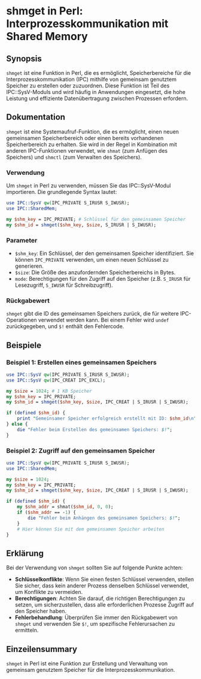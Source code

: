 <!--
Meta Description: # shmget in Perl: Interprozesskommunikation mit Shared Memory ## Synopsis `shmget` ist eine Funktion in Perl, die es ermöglicht, Speicherbereiche für ...
Meta Keywords: die, shmget, ipc, speicher, sie
-->

# shmget in Perl: Interprozesskommunikation mit Shared Memory

## Synopsis
`shmget` ist eine Funktion in Perl, die es ermöglicht, Speicherbereiche für die Interprozesskommunikation (IPC) mithilfe von gemeinsam genutztem Speicher zu erstellen oder zuzuordnen. Diese Funktion ist Teil des IPC::SysV-Moduls und wird häufig in Anwendungen eingesetzt, die hohe Leistung und effiziente Datenübertragung zwischen Prozessen erfordern.

## Dokumentation
`shmget` ist eine Systemaufruf-Funktion, die es ermöglicht, einen neuen gemeinsamen Speicherbereich oder einen bereits vorhandenen Speicherbereich zu erhalten. Sie wird in der Regel in Kombination mit anderen IPC-Funktionen verwendet, wie `shmat` (zum Anfügen des Speichers) und `shmctl` (zum Verwalten des Speichers).

### Verwendung
Um `shmget` in Perl zu verwenden, müssen Sie das IPC::SysV-Modul importieren. Die grundlegende Syntax lautet:

```perl
use IPC::SysV qw(IPC_PRIVATE S_IRUSR S_IWUSR);
use IPC::SharedMem;

my $shm_key = IPC_PRIVATE; # Schlüssel für den gemeinsamen Speicher
my $shm_id = shmget($shm_key, $size, S_IRUSR | S_IWUSR);
```

### Parameter
- `$shm_key`: Ein Schlüssel, der den gemeinsamen Speicher identifiziert. Sie können `IPC_PRIVATE` verwenden, um einen neuen Schlüssel zu generieren.
- `$size`: Die Größe des anzufordernden Speicherbereichs in Bytes.
- `mode`: Berechtigungen für den Zugriff auf den Speicher (z.B. `S_IRUSR` für Lesezugriff, `S_IWUSR` für Schreibzugriff).

### Rückgabewert
`shmget` gibt die ID des gemeinsamen Speichers zurück, die für weitere IPC-Operationen verwendet werden kann. Bei einem Fehler wird `undef` zurückgegeben, und `$!` enthält den Fehlercode.

## Beispiele
### Beispiel 1: Erstellen eines gemeinsamen Speichers
```perl
use IPC::SysV qw(IPC_PRIVATE S_IRUSR S_IWUSR);
use IPC::SysV qw(IPC_CREAT IPC_EXCL);

my $size = 1024; # 1 KB Speicher
my $shm_key = IPC_PRIVATE;
my $shm_id = shmget($shm_key, $size, IPC_CREAT | S_IRUSR | S_IWUSR);

if (defined $shm_id) {
    print "Gemeinsamer Speicher erfolgreich erstellt mit ID: $shm_id\n";
} else {
    die "Fehler beim Erstellen des gemeinsamen Speichers: $!";
}
```

### Beispiel 2: Zugriff auf den gemeinsamen Speicher
```perl
use IPC::SysV qw(IPC_PRIVATE S_IRUSR S_IWUSR);
use IPC::SharedMem;

my $size = 1024; 
my $shm_key = IPC_PRIVATE;
my $shm_id = shmget($shm_key, $size, IPC_CREAT | S_IRUSR | S_IWUSR);

if (defined $shm_id) {
    my $shm_addr = shmat($shm_id, 0, 0);
    if ($shm_addr == -1) {
        die "Fehler beim Anhängen des gemeinsamen Speichers: $!";
    }
    # Hier können Sie mit dem gemeinsamen Speicher arbeiten
}
```

## Erklärung
Bei der Verwendung von `shmget` sollten Sie auf folgende Punkte achten:

- **Schlüsselkonflikte**: Wenn Sie einen festen Schlüssel verwenden, stellen Sie sicher, dass kein anderer Prozess denselben Schlüssel verwendet, um Konflikte zu vermeiden.
- **Berechtigungen**: Achten Sie darauf, die richtigen Berechtigungen zu setzen, um sicherzustellen, dass alle erforderlichen Prozesse Zugriff auf den Speicher haben.
- **Fehlerbehandlung**: Überprüfen Sie immer den Rückgabewert von `shmget` und verwenden Sie `$!`, um spezifische Fehlerursachen zu ermitteln.

## Einzeilensummary
`shmget` in Perl ist eine Funktion zur Erstellung und Verwaltung von gemeinsam genutztem Speicher für die Interprozesskommunikation.